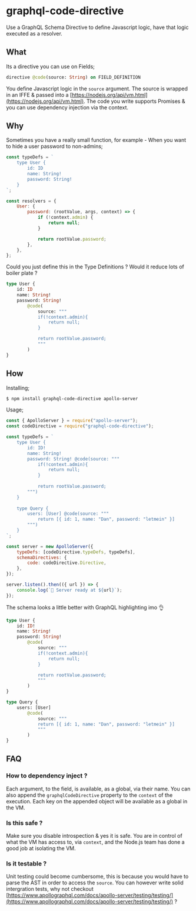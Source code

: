 # graphql-code-directive

Use a GraphQL Schema Directive to define Javascript logic, have that logic executed as a resolver.

## What

Its a directive you can use on Fields;

```graphql
directive @code(source: String) on FIELD_DEFINITION
```

You define Javascript logic in the `source` argument. The source is wrapped in an IFFE & passed into a [https://nodejs.org/api/vm.html](https://nodejs.org/api/vm.html). The code you write supports Promises & you can use dependency injection via the context.

## Why

Sometimes you have a really small function, for example - When you want to hide a user password to non-admins;

```js
const typeDefs = `
    type User {
        id: ID
        name: String!
        password: String!
    }
`;

const resolvers = {
    User: {
        password: (rootValue, args, context) => {
            if (!context.admin) {
                return null;
            }

            return rootValue.password;
        },
    },
};
```

Could you just define this in the Type Definitions ? Would it reduce lots of boiler plate ?

```graphql
type User {
    id: ID
    name: String!
    password: String!
        @code(
            source: """
            if(!context.admin){
                return null;
            }

            return rootValue.password;
            """
        )
}
```

## How

Installing;

```bash
$ npm install graphql-code-directive apollo-server
```

Usage;

```js
const { ApolloServer } = require("apollo-server");
const codeDirective = require("graphql-code-directive");

const typeDefs = `
    type User {
    	id: ID!
    	name: String!
    	password: String! @code(source: """
    		if(!context.admin){
    			return null;
    		}
    
    		return rootValue.password;
    	""")		
    }
    
    type Query {
        users: [User] @code(source: """
    		return [{ id: 1, name: "Dan", password: "letmein" }]
    	""")		
    }
`;

const server = new ApolloServer({
    typeDefs: [codeDirective.typeDefs, typeDefs],
    schemaDirectives: {
        code: codeDirective.Directive,
    },
});

server.listen().then(({ url }) => {
    console.log(`🚀 Server ready at ${url}`);
});
```

The schema looks a little better with GraphQL highlighting imo 👌

```graphql
type User {
    id: ID!
    name: String!
    password: String!
        @code(
            source: """
            if(!context.admin){
            	return null;
            }

            return rootValue.password;
            """
        )
}

type Query {
    users: [User]
        @code(
            source: """
            return [{ id: 1, name: "Dan", password: "letmein" }]
            """
        )
}
```

## FAQ

### How to dependency inject ?

Each argument, to the field, is available, as a global, via their name. You can also append the `graphqlCodeDirective` property to the `context` of the execution. Each key on the appended object will be available as a global in the VM.

### Is this safe ?

Make sure you disable introspection & yes it is safe. You are in control of what the VM has access to, via `context`, and the Node.js team has done a good job at isolating the VM.

### Is it testable ?

Unit testing could become cumbersome, this is because you would have to parse the AST in order to access the `source`. You can however write solid intergration tests, why not checkout [https://www.apollographql.com/docs/apollo-server/testing/testing/](https://www.apollographql.com/docs/apollo-server/testing/testing/) ?
